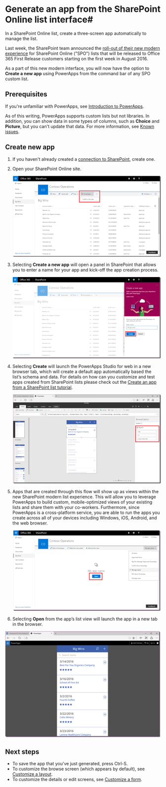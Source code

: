<properties
   pageTitle="Generate an app to manage data from a SharePoint Online list | Microsoft PowerApps"
   description="Generate a three-screen app to manage data from a SharePoint online list, whether the site is on-premises or in the cloud."
   services=""
   suite="powerapps"
   documentationCenter="na"
   authors="RickSaling"
   manager="erikre"
   editor=""
   tags=""/>

<tags
   ms.service="powerapps"
   ms.devlang="na"
   ms.topic="article"
   ms.tgt_pltfrm="na"
   ms.workload="na"
   ms.date="09/29/2016"
   ms.author="ricksal"/>

# Generate an app from the SharePoint Online list interface#
In a SharePoint Online list, create a three-screen app automatically to manage the list.

Last week, the SharePoint team announced the [roll-out of their new modern experience](https://blogs.office.com/2016/07/25/modern-sharepoint-lists-are-here-including-integration-with-microsoft-flow-and-powerapps/) for SharePoint Online ("SPO") lists that will be released to Office 365 First Release customers starting on the first week in August 2016.

As a part of this new modern interface, you will now have the option to **Create a new app** using PowerApps from the command bar of any SPO custom list.

## Prerequisites

If you're unfamiliar with PowerApps, see [Introduction to PowerApps](getting-started.md).

As of this writing, PowerApps supports custom lists but not libraries. In addition, you can show data in some types of columns, such as **Choice** and **Picture**, but you can't update that data. For more information, see [Known issues](connection-sharepoint-online.md#known-issues).

## Create new app
1. If you haven't already created a [connection to SharePoint](connect-to-sharepoint.md), create one.

2. Open your SharePoint Online site.

    ![](./media/create-app-from-sharepoint-list-interface/create-new-app.png)

3. Selecting **Create a new app** will open a panel in SharePoint that allows you to enter a name for your app and kick-off the app creation process.

    ![](./media/create-app-from-sharepoint-list-interface/enter-app-name.png)

4. Selecting **Create** will launch the PowerApps Studio for web in a new browser tab, which will create a default app automatically based the list’s schema and data.  For details on how can you customize and test apps created from SharePoint lists please check out the [Create an app from a SharePoint list tutorial](https://powerapps.microsoft.com/en-us/tutorials/app-from-sharepoint/).

    ![](./media/create-app-from-sharepoint-list-interface/powerapp-studio-for-web.png)

5. Apps that are created through this flow will show up as views within the new SharePoint modern list experience.  This will allow you to leverage PowerApps to build custom, mobile-optimized views of your existing lists and share them with your co-workers.  Furthermore, since PowerApps is a cross-platform service, you are able to run the apps you create across all of your devices including Windows, iOS, Android, and the web browser.

    ![](./media/create-app-from-sharepoint-list-interface/open-app-in-browser.png)

6. Selecting **Open** from the app’s list view will launch the app in a new tab in the browser.

![](./media/create-app-from-sharepoint-list-interface/open-app.png)





## Next steps ##
- To save the app that you've just generated, press Ctrl-S.
- To customize the browse screen (which appears by default), see [Customize a layout](customize-layout-sharepoint.md).
- To customize the details or edit screens, see [Customize a form](customize-forms-sharepoint.md).
